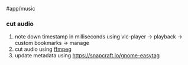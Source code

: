 #app/music
### cut audio

1. note down timestamp in milliseconds using vlc-player -> playback -> custom bookmarks -> manage
2. cut audio using [ffmpeg](ffmpeg.md)
3. update metadata using https://snapcraft.io/gnome-easytag
